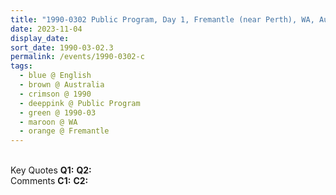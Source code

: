 ```yaml
---
title: "1990-0302 Public Program, Day 1, Fremantle (near Perth), WA, Australia"
date: 2023-11-04
display_date: 
sort_date: 1990-03-02.3
permalink: /events/1990-0302-c
tags:
  - blue @ English
  - brown @ Australia
  - crimson @ 1990
  - deeppink @ Public Program
  - green @ 1990-03
  - maroon @ WA
  - orange @ Fremantle
---
```


<br>

<wave-list>
  <list-title color="DarkSeaGreen" width="55">Key Quotes</list-title>
  <list-item color="BlanchedAlmond" width="280"><b>Q1:</b> <i></i></list-item>
  <list-item color="Lavender" width="280"><b>Q2:</b> <i></i></list-item>
</wave-list>

<br>

<wave-list>
  <list-title color="DarkSeaGreen" width="55">Comments</list-title>
  <list-item color="BlanchedAlmond" width="280"><b>C1:</b> <i></i></list-item>
  <list-item color="Lavender" width="280"><b>C2:</b> <i></i></list-item>
</wave-list>